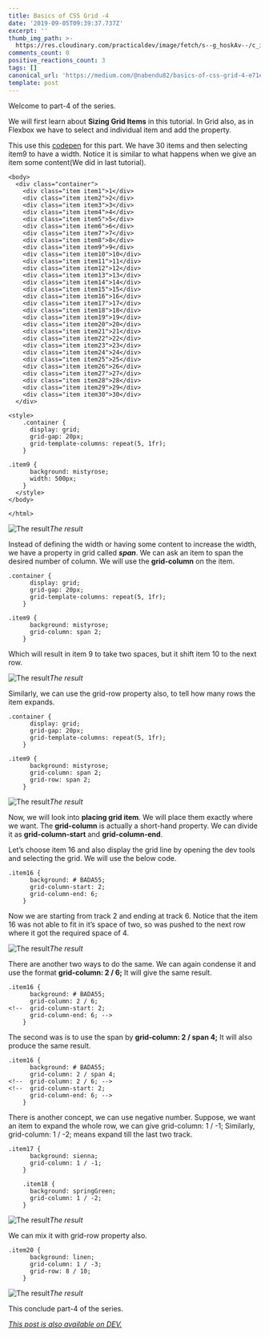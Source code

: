 ```yaml
---
title: Basics of CSS Grid -4
date: '2019-09-05T09:39:37.737Z'
excerpt: ''
thumb_img_path: >-
  https://res.cloudinary.com/practicaldev/image/fetch/s--g_hoskAv--/c_imagga_scale,f_auto,fl_progressive,h_420,q_auto,w_1000/https://res.cloudinary.com/practicaldev/image/fetch/s--58by3ODA--/c_imagga_scale%2Cf_auto%2Cfl_progressive%2Ch_420%2Cq_auto%2Cw_1000/https://thepracticaldev.s3.amazonaws.com/i/7b8hnhu3i8nbhh1nqcei.jpeg
comments_count: 0
positive_reactions_count: 3
tags: []
canonical_url: 'https://medium.com/@nabendu82/basics-of-css-grid-4-e71eeab4dc6c'
template: post
---
```

Welcome to part-4 of the series.

We will first learn about **Sizing Grid Items** in this tutorial. In Grid also, as in Flexbox we have to select and individual item and add the property.

This use this [codepen](https://codepen.io/nabendu82/full/BOmGZM/) for this part. We have 30 items and then selecting item9 to have a width. Notice it is similar to what happens when we give an item some content(We did in last tutorial).

    <body>
      <div class="container">
        <div class="item item1">1</div>
        <div class="item item2">2</div>
        <div class="item item3">3</div>
        <div class="item item4">4</div>
        <div class="item item5">5</div>
        <div class="item item6">6</div>
        <div class="item item7">7</div>
        <div class="item item8">8</div>
        <div class="item item9">9</div>
        <div class="item item10">10</div>
        <div class="item item11">11</div>
        <div class="item item12">12</div>
        <div class="item item13">13</div>
        <div class="item item14">14</div>
        <div class="item item15">15</div>
        <div class="item item16">16</div>
        <div class="item item17">17</div>
        <div class="item item18">18</div>
        <div class="item item19">19</div>
        <div class="item item20">20</div>
        <div class="item item21">21</div>
        <div class="item item22">22</div>
        <div class="item item23">23</div>
        <div class="item item24">24</div>
        <div class="item item25">25</div>
        <div class="item item26">26</div>
        <div class="item item27">27</div>
        <div class="item item28">28</div>
        <div class="item item29">29</div>
        <div class="item item30">30</div>
      </div>

    <style>
        .container {
          display: grid;
          grid-gap: 20px;
          grid-template-columns: repeat(5, 1fr);
        }

    .item9 {
          background: mistyrose;
          width: 500px;
        }
      </style>
    </body>

    </html>

![The result](https://cdn-images-1.medium.com/max/5760/1*XeBhSL1lOQtQr-v1KX53Uw.png)*The result*

Instead of defining the width or having some content to increase the width, we have a property in grid called ***span***. We can ask an item to span the desired number of column. We will use the **grid-column** on the item.

    .container {
          display: grid;
          grid-gap: 20px;
          grid-template-columns: repeat(5, 1fr);      
        }

    .item9 {
          background: mistyrose;
          grid-column: span 2;
        }

Which will result in item 9 to take two spaces, but it shift item 10 to the next row.

![The result](https://cdn-images-1.medium.com/max/5760/1*GmYBworK6o_Liv196n-pEQ.png)*The result*

Similarly, we can use the grid-row property also, to tell how many rows the item expands.

    .container {
          display: grid;
          grid-gap: 20px;
          grid-template-columns: repeat(5, 1fr);      
        }

    .item9 {
          background: mistyrose;
          grid-column: span 2;
          grid-row: span 2;
        }

![The result](https://cdn-images-1.medium.com/max/5760/1*iJZNu6lgmNHZX8t03PZ8qw.png)*The result*

Now, we will look into **placing grid item**. We will place them exactly where we want. The **grid-column** is actually a short-hand property. We can divide it as **grid-column-start** and **grid-column-end**.

Let’s choose item 16 and also display the grid line by opening the dev tools and selecting the grid. We will use the below code.

    .item16 {
          background: # BADA55;
          grid-column-start: 2;
          grid-column-end: 6;      
        }

Now we are starting from track 2 and ending at track 6. Notice that the item 16 was not able to fit in it’s space of two, so was pushed to the next row where it got the required space of 4.

![The result](https://cdn-images-1.medium.com/max/5760/1*gjHrLQB22kkiQvDfGzWf6Q.png)*The result*

There are another two ways to do the same. We can again condense it and use the format **grid-column: 2 / 6;** It will give the same result.

    .item16 {
          background: # BADA55;
          grid-column: 2 / 6;
    <!--  grid-column-start: 2;
          grid-column-end: 6; -->
        }

The second was is to use the span by **grid-column: 2 / span 4;** It will also produce the same result.

    .item16 {
          background: # BADA55;
          grid-column: 2 / span 4;
    <!--  grid-column: 2 / 6; -->
    <!--  grid-column-start: 2;
          grid-column-end: 6; -->
        }

There is another concept, we can use negative number. Suppose, we want an item to expand the whole row, we can give grid-column: 1 / -1;
Similarly, grid-column: 1 / -2; means expand till the last two track.

    .item17 {
          background: sienna;
          grid-column: 1 / -1;
        }
        
        .item18 {
          background: springGreen;
          grid-column: 1 / -2;      
        }

![The result](https://cdn-images-1.medium.com/max/5748/1*01IUOZ0wrYFTjrMxl61HJA.png)*The result*

We can mix it with grid-row property also.

    .item20 {
          background: linen;
          grid-column: 1 / -3;      
          grid-row: 8 / 10;
        }

![The result](https://cdn-images-1.medium.com/max/5760/1*BVmssV1mUAU7eIvuKzGY0Q.png)*The result*

This conclude part-4 of the series.

*[This post is also available on DEV.](https://dev.to/nabendu82/basics-of-css-grid-4-1gpf)*


<script>
const parent = document.getElementsByTagName('head')[0];
const script = document.createElement('script');
script.type = 'text/javascript';
script.src = 'https://cdnjs.cloudflare.com/ajax/libs/iframe-resizer/4.1.1/iframeResizer.min.js';
script.charset = 'utf-8';
script.onload = function() {
    window.iFrameResize({}, '.liquidTag');
};
parent.appendChild(script);
</script>    

